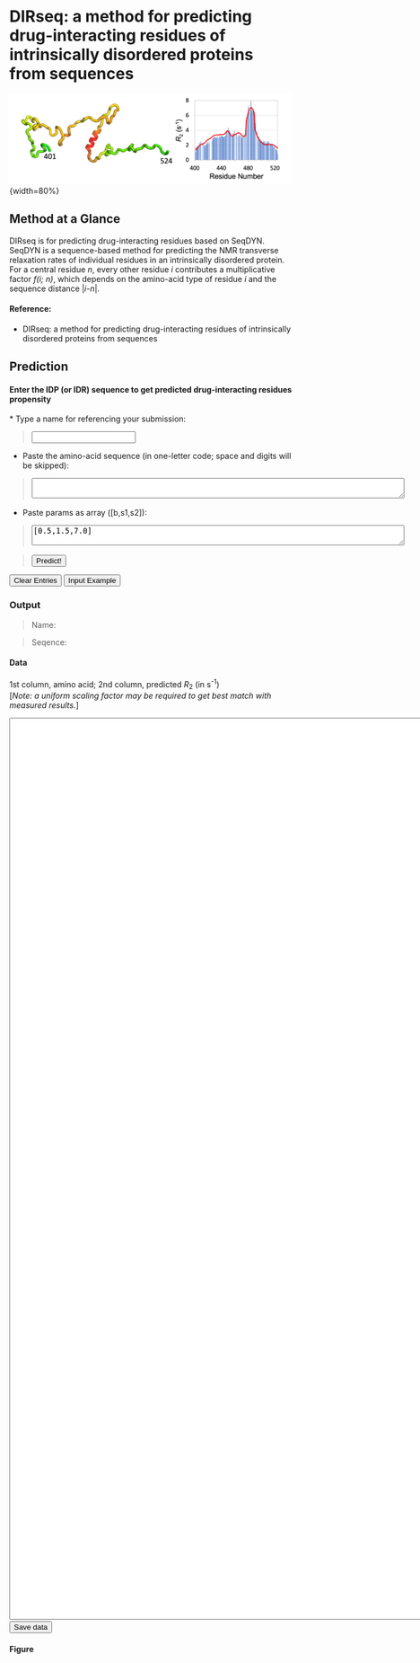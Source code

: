 <head>
  <meta charset="UTF-8">
  <link rel="stylesheet" href="css/styles.css">
</head>
<body>

# DIRseq: a method for predicting drug-interacting residues of intrinsically disordered proteins from sequences

![](images/SeqDyn.png){width=80%}

## Method at a Glance

DIRseq is for predicting drug-interacting residues based on SeqDYN.
SeqDYN is a sequence-based method for predicting the NMR transverse relaxation rates of individual residues in an intrinsically disordered protein. For a central residue *n*, every other residue *i* contributes a multiplicative factor *f(i; n)*, which depends on the amino-acid type of residue *i* and the sequence distance |*i-n*|.

#### Reference:
* DIRseq: a method for predicting drug-interacting residues of intrinsically disordered proteins from sequences

## Prediction

#### Enter the IDP (or IDR) sequence to get predicted drug-interacting residues propensity

<form name="dirseq">
* Type a name for referencing your submission:

> <input name="submitter" size="20" type="text">

* Paste the amino-acid sequence (in one-letter code; space and digits will be skipped):

> <textarea cols="80" name="userInput"></textarea>

* Paste params as array ([b,s1,s2]):

> <textarea cols="80" name="userParams">[0.5,1.5,7.0]</textarea> 

> <input onclick="predict()" type="button" value="Predict!">
<input type="reset" value="Clear Entries">
<input onclick="FillForm('dirseq')" type="button" value="Input Example">

</form>

### Output

> Name: <code class="eq_disp" id="protein_name"> </code>

> Seqence: <code class="eq_disp" id="protein_seq"> </code>

#### Data
1st column, amino acid; 2nd column, predicted *R*<sub>2</sub> (in s<sup>-1</sup>) <br>
[*Note: a uniform scaling factor may be required to get best match with measured results.*]

<textarea id="textArea" style="position: relative; height:40vh; width:80vw"></textarea>

<br>
<button id="save" type="button" value="save"> Save data </button>

#### Figure

<div class="chart-container" style="position: relative; height:40vh; width:80vw">
<canvas id="myChart"></canvas>
</div>

<script src="js/formfill.js"></script>
<script src="js/DIRseq.js"></script>
<script src="js/chart.min.js"></script>
<script src="js/chart.js"></script>
<script src="js/utils.js"></script>
</body> 
